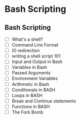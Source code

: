 # Bash Scripting

## Bash Scripting 


- [ ] What's a shell?
- [ ] Command Line Format
- [ ] IO redirection
- [ ] writing a shell script 101
- [ ] Input and Output in Bash
- [ ] Variables in Bash
- [ ] Passed Arguments
- [ ] Environment Variables
- [ ] Arithmetic in Bash
- [ ] Conditionals in BASH
- [ ] Loops in BASH
- [ ] Break and Continue statements
- [ ] Functions in BASH
- [ ] The Fork Bomb

